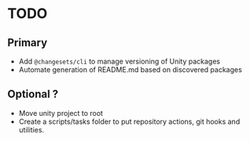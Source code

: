# TODO

## Primary

- Add `@changesets/cli` to manage versioning of Unity packages
- Automate generation of README.md based on discovered packages

## Optional ?

- Move unity project to root
- Create a scripts/tasks folder to put repository actions, git hooks and utilities.